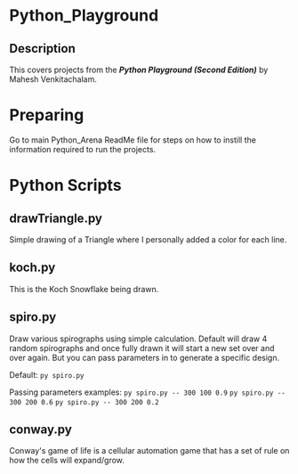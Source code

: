 # Python_Playground

## Description
This covers projects from the ***Python Playground (Second Edition)*** by Mahesh Venkitachalam.

# Preparing
Go to main Python_Arena ReadMe file for steps on how to instill the information required to run the projects.

# Python Scripts

## drawTriangle.py
Simple drawing of a Triangle where I personally added a color for each line.

## koch.py
This is the Koch Snowflake being drawn.

## spiro.py
Draw various spirographs using simple calculation. Default will draw 4 random spirographs and once fully drawn it will start a new set over and over again. But you can pass parameters in to generate a specific design.

Default: `py spiro.py`

Passing parameters examples:
`py spiro.py -- 300 100 0.9`
`py spiro.py -- 300 200 0.6`
`py spiro.py -- 300 200 0.2`


## conway.py
Conway's game of life is a cellular automation game that has a set of rule on how the cells will expand/grow.
